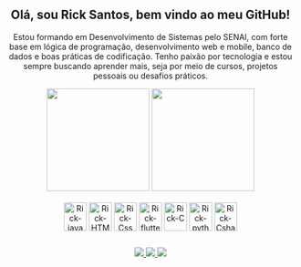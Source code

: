 <div align="center">
  
##  Olá, sou Rick Santos, bem vindo ao meu GitHub!
</div>
<p align="center">
  Estou formando em Desenvolvimento de Sistemas pelo SENAI, com forte base em lógica de programação, desenvolvimento web e mobile,
  banco de dados e boas práticas de codificação. Tenho paixão por tecnologia e estou sempre buscando aprender mais, seja por meio de cursos,
  projetos pessoais ou desafios práticos.
</p>

<div align="center" >
  
<img height="180em" src="https://github-readme-stats.vercel.app/api?username=RkSantts&show_icons=true&theme=transparent"/>
<img height="180em" src="https://github-readme-stats.vercel.app/api/top-langs/?username=RKSantts&layout=compact&theme=transparent"/>
</div>

<div style="display: incline-block" align="center"><br>
<img height="50" align="center" alt="Rick-java" heigth="30" width="40" src="https://cdn.jsdelivr.net/gh/devicons/devicon@latest/icons/java/java-original-wordmark.svg" />
<img  height="50"align="center" alt="Rick-HTML" heigth="30" width="40" src="https://cdn.jsdelivr.net/gh/devicons/devicon@latest/icons/html5/html5-original.svg" />
<img height="50"align="center" alt="Rick-Css" heigth="30" width="40" src="https://cdn.jsdelivr.net/gh/devicons/devicon@latest/icons/css3/css3-original.svg" />
<img height="50" align="center" alt="Rick-flutter" heigth="30" width="40" src="https://cdn.jsdelivr.net/gh/devicons/devicon@latest/icons/flutter/flutter-original.svg" />
<img height="50" align="center" alt="Rick-C" heigth="30" width="40" src="https://cdn.jsdelivr.net/gh/devicons/devicon@latest/icons/c/c-original.svg" />
<img height="50" align="center" alt="Rick-python" heigth="30" width="40" src="https://cdn.jsdelivr.net/gh/devicons/devicon@latest/icons/python/python-original.svg" />
<img height="50" align="center" alt="Rick-Csharp" heigth="30" width="40" src="https://cdn.jsdelivr.net/gh/devicons/devicon@latest/icons/csharp/csharp-original.svg" />
</div>


##

<div align="center">
  <a href="https://www.instagram.com/riickssantos/" target="_blank"><img src="https://img.shields.io/badge/Instagram-E4405F?style=for-the-badge&logo=instagram&logoColor=white">
  <a href="https://www.linkedin.com/in/rick-santos-?utm_source=share&utm_campaign=share_via&utm_content=profile&utm_medium=ios_app" target="_blank"><img src="https://img.shields.io/badge/LinkedIn-0077B5?style=for-the-badge&logo=linkedin&logoColor=white">
  <a href="mailto:rs6545570@gmail.com" target="_blank"><img src="https://img.shields.io/badge/Gmail-D14836?style=for-the-badge&logo=gmail&logoColor=white">
</div>

<!--
- 🔭 I’m currently working on ...
- 🌱 I’m currently learning ...
- 👯 I’m looking to collaborate on ...
- 🤔 I’m looking for help with ...
- 💬 Ask me about ...
- 📫 How to reach me: ...
- 😄 Pronouns: ...
- ⚡ Fun fact: ...
-->
